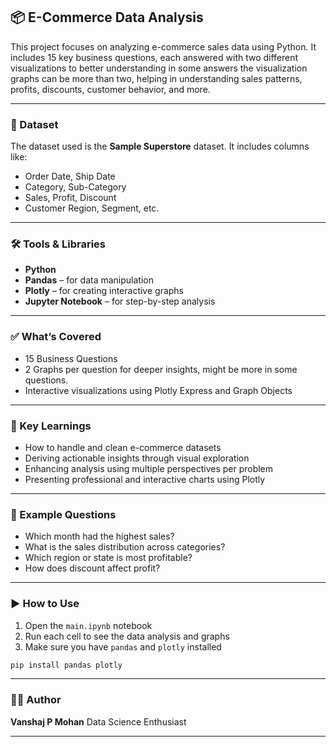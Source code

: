 ## 📦 E-Commerce Data Analysis

This project focuses on analyzing e-commerce sales data using Python. It includes 15 key business questions, each answered with two different visualizations to better understanding in some answers the visualization graphs can be more than two, helping in understanding sales patterns, profits, discounts, customer behavior, and more.

---

### 📂 Dataset

The dataset used is the **Sample Superstore** dataset.
It includes columns like:

* Order Date, Ship Date
* Category, Sub-Category
* Sales, Profit, Discount
* Customer Region, Segment, etc.

---

### 🛠 Tools & Libraries

* **Python**
* **Pandas** – for data manipulation
* **Plotly** – for creating interactive graphs
* **Jupyter Notebook** – for step-by-step analysis

---

### ✅ What’s Covered

* 15 Business Questions
* 2 Graphs per question for deeper insights, might be more in some questions.
* Interactive visualizations using Plotly Express and Graph Objects

---

### 🔗 Key Learnings

* How to handle and clean e-commerce datasets
* Deriving actionable insights through visual exploration
* Enhancing analysis using multiple perspectives per problem
* Presenting professional and interactive charts using Plotly

---

### 📌 Example Questions

* Which month had the highest sales?
* What is the sales distribution across categories?
* Which region or state is most profitable?
* How does discount affect profit?

---

### ▶️ How to Use

1. Open the `main.ipynb` notebook
2. Run each cell to see the data analysis and graphs
3. Make sure you have `pandas` and `plotly` installed

```bash
pip install pandas plotly
```

---

### 🙋‍♂️ Author

**Vanshaj P Mohan**
Data Science Enthusiast

---

